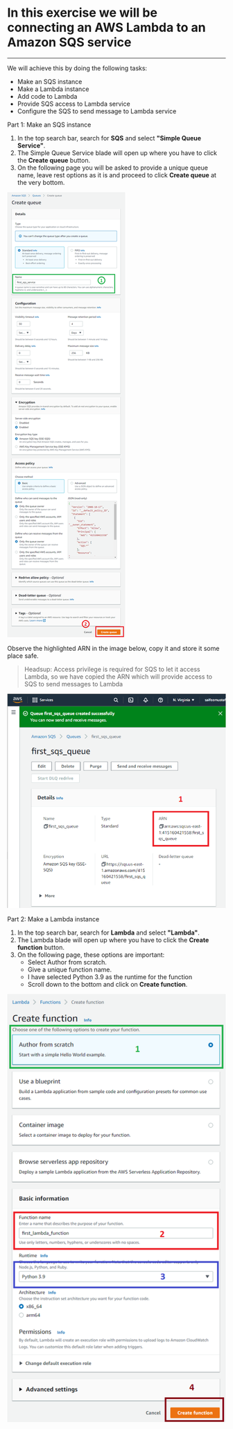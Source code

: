 # In this exercise we will be connecting an AWS Lambda to an Amazon SQS service
---

We will achieve this by doing the following tasks:
- Make an SQS instance
- Make a Lambda instance
- Add code to Lambda
- Provide SQS access to Lambda service
- Configure the SQS to send message to Lambda service

Part 1: Make an SQS instance

1. In the top search bar, search for **SQS** and select **"Simple Queue Service"**.
2. The Simple Queue Service blade will open up where you have to click the **Create queue** button.
3. On the following page you will be asked to provide a unique queue name, leave rest options as it is and proceed to click **Create queue** at the very bottom.

![create SQS](./images/createQueue.png)

Observe the highlighted ARN in the image below, copy it and store it some place safe.

> Headsup: Access privilege is required for SQS to let it access Lambda, so we have copied the ARN which will provide access to SQS to send messages to Lambda 

![ARN](./images/copyARN.png)


Part 2: Make a Lambda instance

1. In the top search bar, search for **Lambda** and select **"Lambda"**.
2. The Lambda blade will open up where you have to click the **Create function** button.
3. On the following page, these options are important:
   - Select Author from scratch.
   - Give a unique function name.
   - I have selected Python 3.9 as the runtime for the function
   - Scroll down to the bottom and click on **Create function**.

![create Lambda function](./images/createLambda.png)

